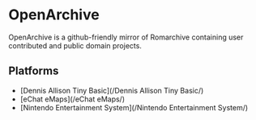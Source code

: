 # OpenArchive

OpenArchive is a github-friendly mirror of Romarchive containing user contributed and public domain projects.

## Platforms
- [Dennis Allison Tiny Basic](/Dennis Allison Tiny Basic/)
- [eChat eMaps](/eChat eMaps/)
- [Nintendo Entertainment System](/Nintendo Entertainment System/)
